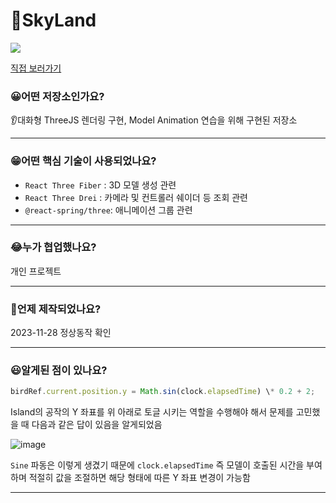 # 🛫SkyLand

<img src="./src/assets/favicon.ico" />

[직접 보러가기](https://sky-land.vercel.app/)

### 😀어떤 저장소인가요?

👂대화형 ThreeJS 렌더링 구현, Model Animation 연습을 위해 구현된 저장소

---

### 😁어떤 핵심 기술이 사용되었나요?

- `React Three Fiber` : 3D 모델 생성 관련
- `React Three Drei` : 카메라 및 컨트롤러 쉐이더 등 조회 관련
- `@react-spring/three`: 애니메이션 그룹 관련

---

### 😂누가 협업했나요?

개인 프로젝트

---

### 🤣언제 제작되었나요?

2023-11-28 정상동작 확인

---

### 😃알게된 점이 있나요?

```javascript
birdRef.current.position.y = Math.sin(clock.elapsedTime) \* 0.2 + 2;
```
Island의 공작의 Y 좌표를 위 아래로 토글 시키는 역할을 수행해야 해서 문제를 고민했을 때 다음과 같은 답이 있음을 알게되었음

![image](https://github.com/kwb020312/SkyLand/assets/46777310/6b4ba8a7-d245-4b78-8f05-3c8142fc4f39)

`Sine` 파동은 이렇게 생겼기 때문에 `clock.elapsedTime` 즉 모델이 호출된 시간을 부여하며 적절히 값을 조절하면 해당 형태에 따른 Y 좌표 변경이 가능함

---
